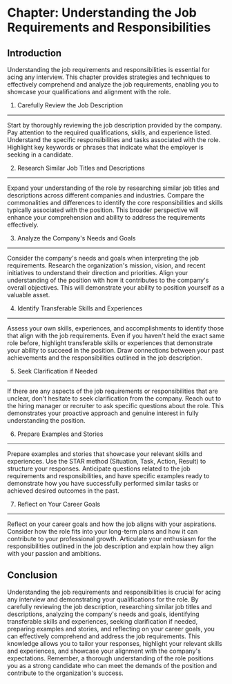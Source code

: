Chapter: Understanding the Job Requirements and Responsibilities
================================================================

Introduction
------------

Understanding the job requirements and responsibilities is essential for acing any interview. This chapter provides strategies and techniques to effectively comprehend and analyze the job requirements, enabling you to showcase your qualifications and alignment with the role.

1. Carefully Review the Job Description
---------------------------------------

Start by thoroughly reviewing the job description provided by the company. Pay attention to the required qualifications, skills, and experience listed. Understand the specific responsibilities and tasks associated with the role. Highlight key keywords or phrases that indicate what the employer is seeking in a candidate.

2. Research Similar Job Titles and Descriptions
-----------------------------------------------

Expand your understanding of the role by researching similar job titles and descriptions across different companies and industries. Compare the commonalities and differences to identify the core responsibilities and skills typically associated with the position. This broader perspective will enhance your comprehension and ability to address the requirements effectively.

3. Analyze the Company's Needs and Goals
----------------------------------------

Consider the company's needs and goals when interpreting the job requirements. Research the organization's mission, vision, and recent initiatives to understand their direction and priorities. Align your understanding of the position with how it contributes to the company's overall objectives. This will demonstrate your ability to position yourself as a valuable asset.

4. Identify Transferable Skills and Experiences
-----------------------------------------------

Assess your own skills, experiences, and accomplishments to identify those that align with the job requirements. Even if you haven't held the exact same role before, highlight transferable skills or experiences that demonstrate your ability to succeed in the position. Draw connections between your past achievements and the responsibilities outlined in the job description.

5. Seek Clarification if Needed
-------------------------------

If there are any aspects of the job requirements or responsibilities that are unclear, don't hesitate to seek clarification from the company. Reach out to the hiring manager or recruiter to ask specific questions about the role. This demonstrates your proactive approach and genuine interest in fully understanding the position.

6. Prepare Examples and Stories
-------------------------------

Prepare examples and stories that showcase your relevant skills and experiences. Use the STAR method (Situation, Task, Action, Result) to structure your responses. Anticipate questions related to the job requirements and responsibilities, and have specific examples ready to demonstrate how you have successfully performed similar tasks or achieved desired outcomes in the past.

7. Reflect on Your Career Goals
-------------------------------

Reflect on your career goals and how the job aligns with your aspirations. Consider how the role fits into your long-term plans and how it can contribute to your professional growth. Articulate your enthusiasm for the responsibilities outlined in the job description and explain how they align with your passion and ambitions.

Conclusion
----------

Understanding the job requirements and responsibilities is crucial for acing any interview and demonstrating your qualifications for the role. By carefully reviewing the job description, researching similar job titles and descriptions, analyzing the company's needs and goals, identifying transferable skills and experiences, seeking clarification if needed, preparing examples and stories, and reflecting on your career goals, you can effectively comprehend and address the job requirements. This knowledge allows you to tailor your responses, highlight your relevant skills and experiences, and showcase your alignment with the company's expectations. Remember, a thorough understanding of the role positions you as a strong candidate who can meet the demands of the position and contribute to the organization's success.
